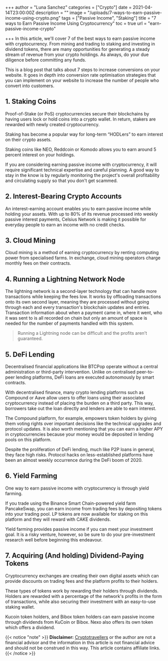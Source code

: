 +++
author = "Luna Sanchez"
categories = ["Crypto"]
date = 2021-04-14T23:00:00Z
description = ""
image = "/uploads/7-ways-to-earn-passive-income-using-crypto.png"
tags = ["Passive Income", "Staking"]
title = "7 ways to Earn Passive Income Using Cryptocurrency"
toc = true
url = "earn-passive-income-crypto"

+++
In this article, we'll cover 7 of the best ways to earn passive income with cryptocurrency. From mining and trading to staking and investing in dividend tokens, there are many opportunities for generating a steady stream of revenue from your crypto holdings. As always, do your due diligence before committing any funds.

This is a blog post that talks about 7 steps to increase conversions on your website. It goes in depth into conversion rate optimisation strategies that you can implement on your website to increase the number of people who convert into customers.

## 1. Staking Coins

Proof-of-Stake (or PoS) cryptocurrencies secure their blockchains by having users lock or hold coins into a crypto wallet. In return, stakers are rewarded with newly created cryptocurrency.

Staking has become a popular way for long-term “HODLers” to earn interest on their crypto assets.

Staking coins like NEO, Reddcoin or Komodo allows you to earn around 5 percent interest on your holdings.

If you are considering earning passive income with cryptocurrency, it will require significant technical expertise and careful planning. A good way to stay in the know is by regularly monitoring the project's overall profitability and circulating supply so that you don't get scammed.

## 2. Interest-Bearing Crypto Accounts

An interest-earning account enables you to earn passive income while holding your assets. With up to 80% of its revenue processed into weekly passive interest payments, Celsius Network is making it possible for everyday people to earn an income with no credit checks.

## 3. Cloud Mining

Cloud mining is a method of earning cryptocurrency by renting computing power from specialised farms. In exchange, cloud mining operators charge monthly fees on their contracts.

## 4. Running a Lightning Network Node

The lightning network is a second-layer technology that can handle more transactions while keeping the fees low. It works by offloading transactions onto its own second layer, meaning they are processed without going through each and every transaction's blockchain updates and entries. Transaction information about when a payment came in, where it went, who it was sent to is all recorded on chain but only an amount of space is needed for the number of payments handled with this system.

> Running a Lightning node can be difficult and the profits aren’t guaranteed.

## 5. DeFi Lending

Decentralised financial applications like BTCPop operate without a central administration or third-party intervention. Unlike on centralised peer-to-peer lending platforms, DeFi loans are executed autonomously by smart contracts.

With decentralised finance, many crypto lending platforms such as Compound or Aave allow users to offer loans using their associated cryptocurrency instead of placing the burden on a third party. This way, borrowers take out the loan directly and lenders are able to earn interest.

The Compound platform, for example, empowers token holders by giving them voting rights over important decisions like the technical upgrades and protocol updates. It is also worth mentioning that you can earn a higher APY in cryptocurrencies because your money would be deposited in lending pools on this platform.

Despite the proliferation of DeFi lending, much like P2P loans in general, they face high risks. Protocol hacks on less-established platforms have been an almost weekly occurrence during the DeFi boom of 2020.

## 6. Yield Farming

One way to earn passive income with cryptocurrency is through yield farming.

If you trade using the Binance Smart Chain-powered yield farm PancakeSwap, you can earn income from trading fees by depositing tokens into your trading pool. LP tokens are now available for staking on this platform and they will reward with CAKE dividends.

Yield farming provides passive income if you can meet your investment goal. It is a risky venture, however, so be sure to do your pre-investment research well before beginning this endeavour.

## 7. Acquiring (And holding) Dividend-Paying Tokens

Cryptocurrency exchanges are creating their own digital assets which can provide discounts on trading fees and the platform profits to their holders.

These types of tokens work by rewarding their holders through dividends. Holders are rewarded with a percentage of the network's profits in the form of transactions, while also securing their investment with an easy-to-use staking wallet.

Kucoin token holders, and Bibox token holders can earn passive income through dividends from KuCoin or Bibox. Nexo also offers its own token which offers a dividend.

{{< notice "note" >}} **Disclaimer:** [Cryptotravellers](https://cryptotravellers.com) or the author are not a financial advisor and the information in this article is not financial advice and should not be construed in this way.  This article contains affiliate links. {{< /notice >}}